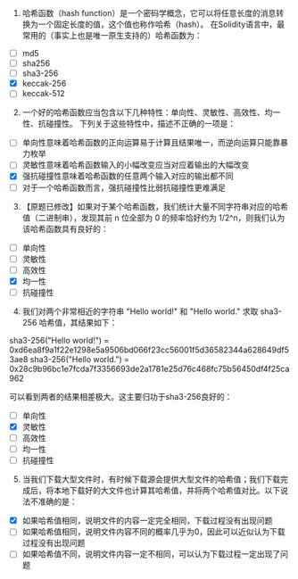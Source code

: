 1. 哈希函数（hash function）是一个密码学概念，它可以将任意长度的消息转换为一个固定长度的值，这个值也称作哈希（hash）。
在Solidity语言中，最常用的（事实上也是唯一原生支持的）哈希函数为：

- [ ] md5
- [ ] sha256
- [ ] sha3-256
- [x] keccak-256
- [ ] keccak-512

2. 一个好的哈希函数应当包含以下几种特性：单向性、灵敏性、高效性、均一性、抗碰撞性。
下列关于这些特性中，描述不正确的一项是：

- [ ] 单向性意味着哈希函数的正向运算易于计算且结果唯一，而逆向运算只能靠暴力枚举
- [ ] 灵敏性意味着哈希函数输入的小幅改变应当对应着输出的大幅改变
- [x] 强抗碰撞性意味着哈希函数的任意两个输入对应的输出都不同
- [ ] 对于一个哈希函数而言，强抗碰撞性比弱抗碰撞性更难满足

3. 【原题已修改】如果对于某个哈希函数，我们统计大量不同字符串对应的哈希值（二进制串），发现其前 n 位全部为 0 的频率恰好约为 1/2^n，则我们认为该哈希函数具有良好的：

- [ ] 单向性
- [ ] 灵敏性
- [ ] 高效性
- [x] 均一性
- [ ] 抗碰撞性

4. 我们对两个非常相近的字符串 "Hello world!" 和 "Hello world." 求取 sha3-256 哈希值，其结果如下：

sha3-256("Hello world!") = 0xd6ea8f9a1f22e1298e5a9506bd066f23cc56001f5d36582344a628649df53ae8
sha3-256("Hello world.") = 0x28c9b96bc1e7fcda7f3356693de2a1781e25d76c468fc75b56450df4f25ca962

可以看到两者的结果相差极大。这主要归功于sha3-256良好的：

- [ ] 单向性
- [x] 灵敏性
- [ ] 高效性
- [ ] 均一性
- [ ] 抗碰撞性

5. 当我们下载大型文件时，有时候下载源会提供大型文件的哈希值；我们下载完成后，将本地下载好的大文件也计算其哈希值，并将两个哈希值对比。以下说法不准确的是：

- [x] 如果哈希值相同，说明文件的内容一定完全相同，下载过程没有出现问题
- [ ] 如果哈希值相同，说明文件内容不同的概率几乎为0，因此可以近似认为下载过程没有出现问题
- [ ] 如果哈希值不同，说明文件内容一定不相同，可以认为下载过程一定出现了问题